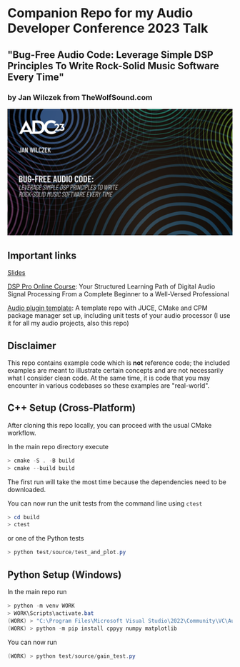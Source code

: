 # Companion Repo for my Audio Developer Conference 2023 Talk

## "Bug-Free Audio Code: Leverage Simple DSP Principles To Write Rock-Solid Music Software Every Time"

### by Jan Wilczek from TheWolfSound.com

![thumbnail](img/Bug-free%20audio%20code-_Title%20Card%20copy.png)

## Important links

[Slides](Slides.pdf)

[DSP Pro Online Course](https://wolfsoundacademy.com/dsp-pro): Your Structured Learning Path of Digital Audio Signal Processing From a Complete Beginner to a Well-Versed Professional

[Audio plugin template](https://github.com/JanWilczek/audio-plugin-template): A template repo with JUCE, CMake and CPM package manager set up, including unit tests of your audio processor (I use it for all my audio projects, also this repo)

## Disclaimer

This repo contains example code which is **not** reference code; the included examples are meant to illustrate certain concepts and are not necessarily what I consider clean code. At the same time, it is code that you may encounter in various codebases so these examples are "real-world".

## C++ Setup (Cross-Platform)

After cloning this repo locally, you can proceed with the usual CMake workflow.

In the main repo directory execute

```powershell
> cmake -S . -B build
> cmake --build build
```

The first run will take the most time because the dependencies need to be downloaded.

You can now run the unit tests from the command line using `ctest`

```powershell
> cd build
> ctest
```

or one of the Python tests

```powershell
> python test/source/test_and_plot.py
```

## Python Setup (Windows)

In the main repo run

```powershell
> python -m venv WORK
> WORK\Scripts\activate.bat
(WORK) > "C:\Program Files\Microsoft Visual Studio\2022\Community\VC\Auxiliary\Build\vcvars64.bat"
(WORK) > python -m pip install cppyy numpy matplotlib
```

You can now run

```powershell
(WORK) > python test/source/gain_test.py
```
